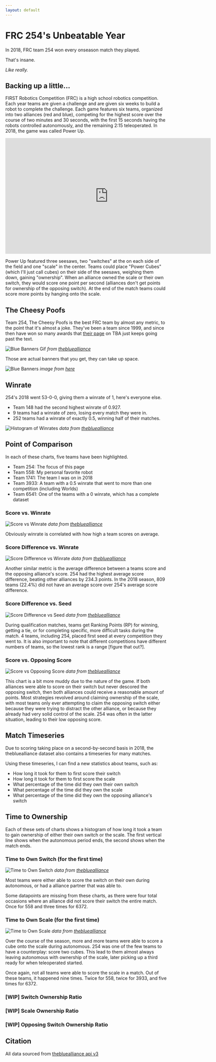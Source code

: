 ```yaml
---
layout: default
---
```


# FRC 254's Unbeatable Year

In 2018, FRC team 254 won every onseason match they played.

That's insane.

*Like really.*

## Backing up a little...

FIRST Robotics Competition (FRC) is a high school robotics competition.
Each year teams are given a challenge and are given six weeks to build a robot to complete the challenge.
Each game features six teams, organized into two alliances (red and blue),
competing for the highest score over the course of two minutes and 30 seconds,
with the first 15 seconds having the robots controlled autonomously,
and the remaining 2:15 teleoperated.
In 2018, the game was called Power Up.

<div class="video-container">
<iframe width="640" height="360" src="https://www.youtube.com/embed/HZbdwYiCY74?rel=0" frameborder="0" allow="accelerometer; autoplay; encrypted-media; gyroscope; picture-in-picture" allowfullscreen></iframe>
</div>

Power Up featured three seesaws, two "switches" at the on each side of the field and one "scale"
in the center. Teams could place "Power Cubes" (which I'll just call cubes) on their side of the seesaws,
weighing them down, gaining "ownership".
When an alliance owned the scale or their own switch, they would score one point per second
(alliances don't get points for ownership of the opposing switch).
At the end of the match teams could score more points by hanging onto the scale.

## The Cheesy Poofs

Team 254, The Cheesy Poofs is the best FRC team by almost any metric,
to the point that it's almost a joke. They've been a team since 1999,
and since then have won so many awards that
[their page](https://www.thebluealliance.com/team/254/history) on TBA
just keeps going past the text.

![Blue Banners Gif](/assets/image/csci489/banners.gif)
*from [thebluealliance](https://www.thebluealliance.com/team/254/history)*

Those are actual banners that you get, they can take up space.

![Blue Banners](/assets/image/csci489/banners-photo.jpg)
*image from [here](https://www.reddit.com/r/FRC/comments/8e6uhv/when_you_tour_the_johnson_space_center_and/?ref=share&ref_source=link)*

## Winrate

254's 2018 went 53-0-0, giving them a winrate of 1, here's everyone else.

 * Team 148 had the second highest winrate of 0.927.
 * 9 teams had a winrate of zero, losing every match they were in.
 * 252 teams had a winrate of exactly 0.5, winning half of their matches.

![Histogram of Winrates](/assets/image/csci489/hist.png)
*data from [thebluealliance](https://thebluealliance.com/apidocs/v3)*

## Point of Comparison

In each of these charts, five teams have been highlighted.

 * Team 254: The focus of this page
 * Team 558: My personal favorite robot
 * Team 1741: The team I was on in 2018
 * Team 3933: A team with a 0.5 winrate that went to more than one competition (including Worlds)
 * Team 6541: One of the teams with a 0 winrate, which has a complete dataset

### Score vs. Winrate

![Score vs Winrate](/assets/image/csci489/score-winrate.png)
*data from [thebluealliance](https://thebluealliance.com/apidocs/v3)*

Obviously winrate is correlated with how high a team scores on average.

### Score Difference vs. Winrate

![Score Difference vs Winrate](/assets/image/csci489/scorediff-winrate.png)
*data from [thebluealliance](https://thebluealliance.com/apidocs/v3)*

Another similar metric is the average difference between a teams score and the opposing alliance's score.
254 had the highest average score difference, beating other alliances by 234.3 points.
In the 2018 season, 809 teams (22.4%) did not have an average score over 254's average score difference.

### Score Difference vs. Seed

![Score Difference vs Seed](/assets/image/csci489/scorediff-seed.png)
*data from [thebluealliance](https://thebluealliance.com/apidocs/v3)*

During qualification matches, teams get Ranking Points (RP) for winning, getting a tie,
or for completing specific, more difficult tasks during the match.
4 teams, including 254, placed first seed at every competition they went to.
It is also important to note that different competitions have different numbers of teams,
so the lowest rank is a range [figure that out?].

### Score vs. Opposing Score

![Score vs Opposing Score](/assets/image/csci489/score-oppscore.png)
*data from [thebluealliance](https://thebluealliance.com/apidocs/v3)*

This chart is a bit more muddy due to the nature of the game.
If both alliances were able to score on their switch but never descored the opposing switch,
then both alliances could receive a reasonable amount of points.
Most strategies revolved around claiming ownership of the scale,
with most teams only ever attempting to claim the opposing switch
either because they were trying to distract the other alliance,
or because they already had very solid control of the scale.
254 was often in the latter situation, leading to their low opposing score.

## Match Timeseries

Due to scoring taking place on a second-by-second basis in 2018,
the thebluealliance dataset also contains a timeseries for many matches.

Using these timeseries, I can find a new statistics about teams, such as:

 * How long it took for them to first score their switch
 * How long it took for them to first score the scale
 * What percentage of the time did they own their own switch
 * What percentage of the time did they own the scale
 * What percentage of the time did they own the opposing alliance's switch

## Time to Ownership

Each of these sets of charts shows a histogram of how long it took a team to
gain ownership of either their own switch or the scale.
The first vertical line shows when the autonomous period ends,
the second shows when the match ends.

### Time to Own Switch (for the first time)

![Time to Own Switch](/assets/image/csci489/time-switch.png)
*data from [thebluealliance](https://thebluealliance.com/apidocs/v3)*

Most teams were either able to score the switch on their own during autonomous,
or had a alliance partner that was able to.

Some datapoints are missing from these charts, as there were four total occasions where
an alliance did not score their switch the entire match.
Once for 558 and three times for 6372.

### Time to Own Scale (for the first time)

![Time to Own Scale](/assets/image/csci489/time-scale.png)
*data from [thebluealliance](https://thebluealliance.com/apidocs/v3)*

Over the course of the season, more and more teams were able to score a cube
onto the scale during autonomous. 254 was one of the few teams to have a counterplay:
score two cubes. This lead to them almost always leaving autonomous with ownership of the scale,
later picking up a third ready for when teleoperated started.

Once again, not all teams were able to score the scale in a match.
Out of these teams, it happened nine times.
Twice for 558, twice for 3933, and five times for 6372.

### [WIP] Switch Ownership Ratio

### [WIP] Scale Ownership Ratio

### [WIP] Opposing Switch Ownership Ratio

## Citation

All data sourced from [thebluealliance api v3](https://thebluealliance.com/apidocs/v3)
